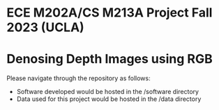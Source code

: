 # ECE M202A/CS M213A Project Fall 2023 (UCLA)
# Denosing Depth Images using RGB

Please navigate through the repository as follows:

* Software developed would be hosted in the /software directory
* Data used for this project would be hosted in the /data directory
